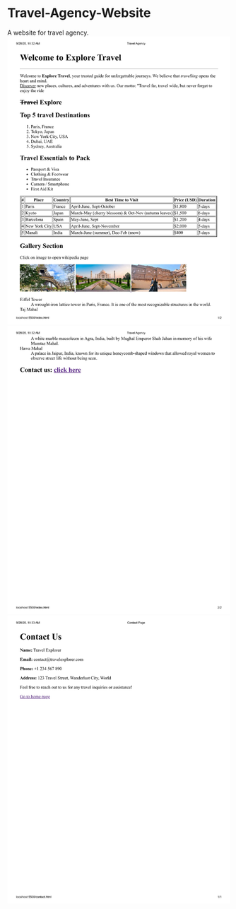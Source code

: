 # Travel-Agency-Website
A website for travel agency.
![Home Page 1](images/YashPandey_202501100400374_page-0001.jpg)
![Home Page 2](images/YashPandey_202501100400374_page-0002.jpg)
![Contact Page](images/YashPandey_202501100400374_page-0003.jpg)
